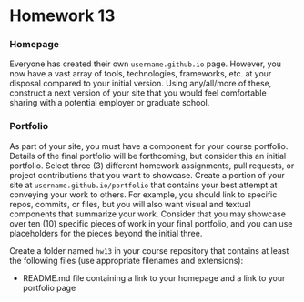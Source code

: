 # Homework 13

### Homepage

Everyone has created their own `username.github.io` page. However, you now have a vast array of tools, technologies, frameworks, etc. at your disposal compared to your initial version. Using any/all/more of these, construct a next version of your site that you would feel comfortable sharing with a potential employer or graduate school.

### Portfolio 

As part of your site, you must have a component for your course portfolio. Details of the final portfolio will be forthcoming, but consider this an initial portfolio. Select three (3) different homework assignments, pull requests, or project contributions that you want to showcase. Create a portion of your site at `username.github.io/portfolio` that contains your best attempt at conveying your work to others. For example, you should link to specific repos, commits, or files, but you will also want visual and textual components that summarize your work. Consider that you may showcase over ten (10) specific pieces of work in your final portfolio, and you can use placeholders for the pieces beyond the initial three.

Create a folder named `hw13` in your course repository that contains at least the following files (use appropriate filenames and extensions):

* README.md file containing a link to your homepage and a link to your portfolio page